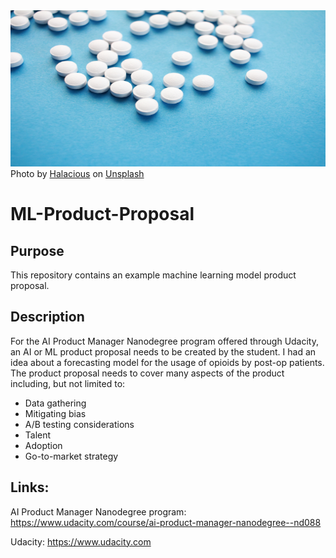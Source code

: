 <img src = images/halacious-nhG5gix93es-unsplash.jpg width = 1000, height = 250>
Photo by <a href="https://unsplash.com/@halacious?utm_source=unsplash&utm_medium=referral&utm_content=creditCopyText">Halacious</a> on <a href="https://unsplash.com/s/photos/pills?utm_source=unsplash&utm_medium=referral&utm_content=creditCopyText">Unsplash</a>

# ML-Product-Proposal

## Purpose

This repository contains an example machine learning model product proposal.

## Description

For the AI Product Manager Nanodegree program offered through Udacity, an AI or ML product proposal needs to be created by the student. I had an idea about a forecasting model for the usage of opioids by post-op patients. The product proposal needs to cover many aspects of the product including, but not limited to:

+ Data gathering
+ Mitigating bias
+ A/B testing considerations
+ Talent
+ Adoption
+ Go-to-market strategy

## Links:

AI Product Manager Nanodegree program: https://www.udacity.com/course/ai-product-manager-nanodegree--nd088

Udacity: https://www.udacity.com
